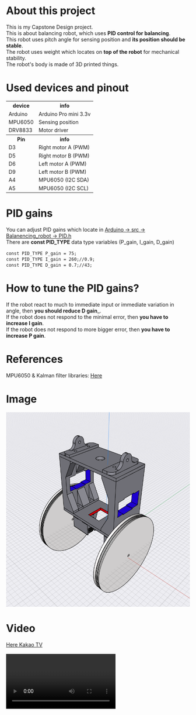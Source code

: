 # About this project
This is my Capstone Design project.   
This is about balancing robot, which uses __PID control for balancing__.   
This robot uses pitch angle for sensing position and __its position should be stable__.   
The robot uses weight which locates on __top of the robot__ for mechanical stability.   
The robot's body is made of 3D printed things.   

# Used devices and pinout
<table style="width:100%">
    <tr>
        <th> device </th>
        <th> info </th>
    </tr>
    <tr>
        <td> Arduino </td>
        <td> Arduino Pro mini 3.3v </td>
    </tr>
    <tr>
        <td> MPU6050 </td>
        <td> Sensing position </td>
    </tr>
    <tr>
        <td> DRV8833 </td>
        <td> Motor driver </td>
    </tr>
    <tr>
        <th> Pin </th>
        <th> info </th>
    </tr>
    <tr>
        <td> D3 </td>
        <td> Right motor A (PWM) </td>
    </tr>
    <tr>
        <td> D5 </td>
        <td> Right motor B (PWM) </td>
    </tr>
    <tr>
        <td> D6 </td>
        <td> Left motor A (PWM) </td>
    </tr>
    <tr>
        <td> D9 </td>
        <td> Left motor B (PWM) </td>
    </tr>
    <tr>
        <td> A4 </td>
        <td> MPU6050 (I2C SDA) </td>
    </tr>
    <tr>
        <td> A5 </td>
        <td> MPU6050 (I2C SCL) </td>
    </tr>
</table>
   
# PID gains
You can adjust PID gains which locate in <a href = "https://github.com/KwangryeolPark/University.4rd.Class.Capstone_Design/blob/master/Arduino/src/Balanencing_robot/PID.h"> Arduino -> src -> Balanencing_robot -> PID.h </a>   
There are __const PID_TYPE__ data type variables (P_gain, I_gain, D_gain)   
```
const PID_TYPE P_gain = 75;
const PID_TYPE I_gain = 260;//0.9;
const PID_TYPE D_gain = 0.7;//43;
``` 
   
# How to tune the PID gains?
If the robot react to much to immediate input or immediate variation in angle, then __you should reduce D gain___.   
If the robot does not respond to the minimal error, then __you have to increase I gain__.   
If the robot does not respond to more bigger error, then __you have to increase P gain__.   

# References
MPU6050 & Kalman filter libraries: <a href="http://www.tkjelectronics.com"> Here </a> 

# Image
<img src="https://github.com/KwangryeolPark/University.4rd.Class.Capstone_Design/blob/master/images/Assemble.png"></img>

# Video
<html>
<a href="https://tv.kakao.com/v/429553046"> Here Kakao TV </a>
<br></br>
<video src="https://github.com/KwangryeolPark/University.4rd.Class.Capstone_Design/blob/master/KakaoTalk_20220613_143041636.mp4" controls>
    <source src="https://github.com/KwangryeolPark/University.4rd.Class.Capstone_Design/blob/master/KakaoTalk_20220613_143041636.mp4" type="video/mp4">
</video>
</html>